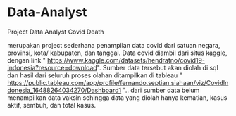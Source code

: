 # Data-Analyst
Project Data Analyst Covid Death

merupakan project sederhana penampilan data covid dari satuan negara, provinsi, kota/ kabupaten, dan tanggal. Data covid diambil dari situs kaggle, dengan link " https://www.kaggle.com/datasets/hendratno/covid19-indonesia?resource=download". Sumber data tersebut akan diolah di sql dan hasil dari seluruh proses olahan ditampilkan di tableau " https://public.tableau.com/app/profile/fernando.septian.siahaan/viz/CovidIndonesia_16488264034270/Dashboard1 "..
dari sumber data belum menampilkan data vaksin sehingga data yang diolah hanya kematian, kasus aktif, sembuh, dan total kasus.

